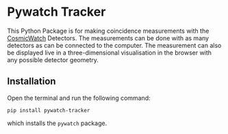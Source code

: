# Pywatch Tracker 
This Python Package is for making coincidence measurements 
with the 
<a href="http://www.cosmicwatch.lns.mit.edu/">CosmicWatch</a> 
Detectors. The measurements can be done with as many detectors as can 
be connected to the computer. 
The measurement can also be displayed live in a three-dimensional visualisation 
in the browser with any possible detector geometry.

## Installation 
Open the terminal and run the following command:
```commandline
pip install pywatch-tracker
```
which installs the `pywatch` package.